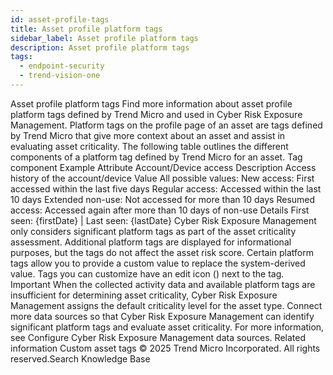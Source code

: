 ```yaml
---
id: asset-profile-tags
title: Asset profile platform tags
sidebar_label: Asset profile platform tags
description: Asset profile platform tags
tags:
  - endpoint-security
  - trend-vision-one
---
```


 Asset profile platform tags Find more information about asset profile platform tags defined by Trend Micro and used in Cyber Risk Exposure Management. Platform tags on the profile page of an asset are tags defined by Trend Micro that give more context about an asset and assist in evaluating asset criticality. The following table outlines the different components of a platform tag defined by Trend Micro for an asset. Tag component Example Attribute Account/Device access Description Access history of the account/device Value All possible values: New access: First accessed within the last five days Regular access: Accessed within the last 10 days Extended non-use: Not accessed for more than 10 days Resumed access: Accessed again after more than 10 days of non-use Details First seen: {firstDate} | Last seen: {lastDate} Cyber Risk Exposure Management only considers significant platform tags as part of the asset criticality assessment. Additional platform tags are displayed for informational purposes, but the tags do not affect the asset risk score. Certain platform tags allow you to provide a custom value to replace the system-derived value. Tags you can customize have an edit icon () next to the tag. Important When the collected activity data and available platform tags are insufficient for determining asset criticality, Cyber Risk Exposure Management assigns the default criticality level for the asset type. Connect more data sources so that Cyber Risk Exposure Management can identify significant platform tags and evaluate asset criticality. For more information, see Configure Cyber Risk Exposure Management data sources. Related information Custom asset tags © 2025 Trend Micro Incorporated. All rights reserved.Search Knowledge Base